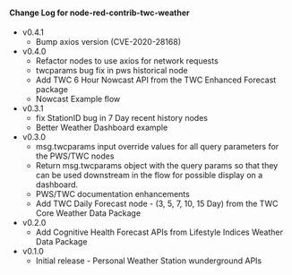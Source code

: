 #### Change Log for node-red-contrib-twc-weather

- v0.4.1
  - Bump axios version (CVE-2020-28168)
- v0.4.0
  - Refactor nodes to use axios for network requests
  - twcparams bug fix in pws historical node
  - Add TWC 6 Hour Nowcast API from the TWC Enhanced Forecast package
  - Nowcast Example flow
- v0.3.1
  - fix StationID bug in 7 Day recent history nodes
  - Better Weather Dashboard example
- v0.3.0
  - msg.twcparams input override values for all query parameters for the PWS/TWC nodes
  - Return  msg.twcparams object with the query params so that they can be used downstream in the flow for possible display on a dashboard.
  - PWS/TWC documentation enhancements
  - Add TWC Daily Forecast node - (3, 5, 7, 10, 15 Day) from the TWC Core Weather Data Package
- v0.2.0
  - Add Cognitive Health Forecast APIs from Lifestyle Indices Weather Data Package
- v0.1.0
  - Initial release - Personal Weather Station wunderground APIs
